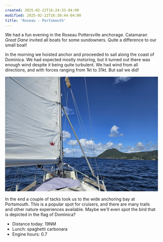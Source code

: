 ```yaml
---
created: 2025-02-22T16:24:33-04:00
modified: 2025-02-22T16:30:44-04:00
title: 'Roseau - Portsmouth'
---
```


We had a fun evening in the Roseau Pottersville anchorage. Catamaran _Great Dane_ invited all boats for some sundowners. Quite a difference to our small boat!

In the morning we hoisted anchor and proceeded to sail along the coast of Dominica. We had expected mostly motoring, but it turned out there was enough wind despite it being quite turbulent. We had wind from all directions, and with forces ranging from 1kt to 31kt. But sail we did!

![Image](../2025/a06e24ac1c7e49f3628c986eba637f19.jpg) 

In the end a couple of tacks took us to the wide anchoring bay at Portsmouth. This is a popular spot for cruisers, and there are many trails and other nature experiences available. Maybe we'll even spot the bird that is depicted in the flag of Dominica?

* Distance today: 19NM
* Lunch: spaghetti carbonara
* Engine hours: 0.7
